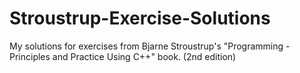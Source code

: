 # Stroustrup-Exercise-Solutions
My solutions for exercises from Bjarne Stroustrup's "Programming - Principles and Practice Using C++" book. (2nd edition)

